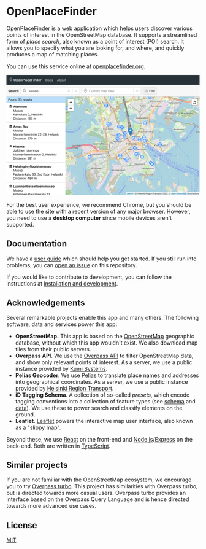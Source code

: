 # OpenPlaceFinder

OpenPlaceFinder is a web application which helps users discover various points of interest in the OpenStreetMap database. It supports a streamlined form of *place search*, also known as a point of interest (POI) search. It allows you to specify what you are looking for, and where, and quickly produces a map of matching places.

You can use this service online at [openplacefinder.org](https://openplacefinder.org/).

<img width="600" src="docs/img/museums.png" />

For the best user experience, we recommend Chrome, but you should be able to use the site with a recent version of any major browser. However, you need to use a **desktop computer** since mobile devices aren't supported.

## Documentation

We have a [user guide](docs/guide.md) which should help you get started. If you still run into problems, you can [open an issue](https://github.com/mriekkinen/openplacefinder/issues) on this repository.

If you would like to contribute to development, you can follow the instructions at [installation and development](docs/development.md).

## Acknowledgements

Several remarkable projects enable this app and many others. The following software, data and services power this app:

- **OpenStreetMap.** This app is based on the [OpenStreetMap](https://www.openstreetmap.org/) geographic database, without which this app wouldn't exist. We also download map tiles from their public servers.
- **Overpass API**. We use the [Overpass API](https://overpass-api.de/) to filter OpenStreetMap data, and show only relevant points of interest. As a server, we use a public instance provided by [Kumi Systems](https://overpass.kumi.systems/).
- **Pelias Geocoder**. We use [Pelias](https://pelias.io/) to translate place names and addresses into geographical coordinates. As a server, we use a public instance provided by [Helsinki Region Transport](https://digitransit.fi/en/developers/apis/).
- **iD Tagging Schema**. A collection of so-called *presets*, which encode tagging conventions into a collection of feature types (see [schema](https://github.com/ideditor/schema-builder) and [data](https://github.com/openstreetmap/id-tagging-schema)). We use these to power search and classify elements on the ground.
- **Leaflet**. [Leaflet](https://leafletjs.com/) powers the interactive map user interface, also known as a "slippy map".

Beyond these, we use [React](https://reactjs.org/) on the front-end and [Node.js](https://nodejs.org/)/[Express](https://expressjs.com/) on the back-end. Both are written in [TypeScript](https://www.typescriptlang.org/).

## Similar projects

If you are not familiar with the OpenStreetMap ecosystem, we encourage you to try [Overpass turbo](https://overpass-turbo.eu). This project has similarities with Overpass turbo, but is directed towards more casual users. Overpass turbo provides an interface based on the Overpass Query Language and is hence directed towards more advanced use cases.

## License

[MIT](LICENSE)
